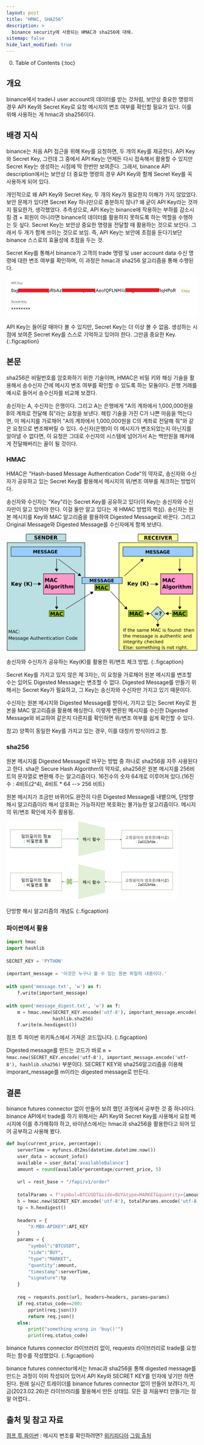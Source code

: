 ```yaml
---
layout: post
title: "HMAC, SHA256"
description: >
  binance security에 사용되는 HMAC과 sha256에 대해.
sitemap: false
hide_last_modified: true
---
```



0. Table of Contents
{:toc}

## 개요

binance에서 trade나 user account의 데이터를 받는 것처럼, 보안상 중요한 명령의 경우 API Key와 Secret Key로 요청 메시지의 변조 여부를 확인할 필요가 있다. 이를 위해 사용하는 게 hmac과 sha256이다.


## 배경 지식

binance는 처음 API 접근을 위해 Key를 요청하면, 두 개의 Key를 제공한다. API Key와 Secret Key, 그런데 그 중에서 API Key는 언제든 다시 접속해서 활용할 수 있지만 Secret Key는 생성하는 시점에 딱 한번만 보여준다. 그래서, binance API description에서는 보안상 더 중요한 명령의 경우 API Key와 함께 Secret Key를 꼭 사용하게 되어 있다.

개인적으로 왜 API Key와 Secret Key, 두 개의 Key가 필요한지 이해가 가지 않았었다. 보안 문제가 있다면 Secret Key 하나만으로 충분하지 않나? 왜 굳이 API Key라는 것까지 필요한가, 생각했었다. 추측상으로, API Key는 binance에 작용하는 부하를 감소시킬 겸 + 회원이 아니라면 binance의 데이터를 활용하지 못하도록 하는 역할을 수행하는 듯 싶다. Secret Key는 보안상 중요한 명령을 전달할 때 활용하는 것으로 보인다. 그래서 두 개가 함께 쓰이는 것으로 보임. 즉, API Key는 보안에 초점을 둔다기보단 binance 스스로의 효율성에 초점을 두는 것.

Secret Key를 통해서 binance가 고객의 trade 명령 및 user account data 수신 명령에 대한 변조 여부를 확인하며, 이 과정은 hmac과 sha256 알고리즘을 통해 수행된다.

![censored-apikey-secretkey](/assets/img/myown/censored-apikey-secretkey.jpg)

API Key는 들어갈 때마다 볼 수 있지만, Secret Key는 더 이상 볼 수 없음. 생성하는 시점에 보여준 Secret Key를 스스로 기억하고 있어야 한다. 그만큼 중요한 Key.
{:.figcaption}


## 본문

sha256은 비밀번호를 암호화하기 위한 기술이며, HMAC은 비밀 키와 해싱 기술을 활용해서 송수신자 간에 메시지 변조 여부를 확인할 수 있도록 하는 모듈이다. 은행 거래를 예시로 들어서 송수신자를 비교해 보겠다.

송신자는 A, 수신자는 은행이다. 그리고 A는 은행에게 "A의 계좌에서 1,000,000원을 B의 계좌로 전달해 줘"라는 요청을 보낸다. 해킹 기술을 가진 C가 나쁜 마음을 먹는다면, 이 메시지를 가로채어 "A의 계좌에서 1,000,000원을 C의 계좌로 전달해 줘"와 같은 요청으로 변조해버릴 수 있다. 수신자(은행)이 이 메시지가 변조되었는지 아닌지를 알아낼 수 없다면, 이 요청은 그대로 수신자의 시스템에 넘어가서 A는 백만원을 해커에게 전달해버리는 꼴이 될 것이다.


### HMAC

HMAC은 "Hash-based Message Authentication Code"의 약자로, 송신자와 수신자가 공유하고 있는 Secret Key를 활용해서 메시지의 위/변조 여부를 체크하는 방법이다. 

송신자와 수신자는 "Key"라는 Secret Key를 공유하고 있다(이 Key는 송신자와 수신자만이 알고 있어야 한다. 이걸 둘만 알고 있다는 게 HMAC 방법의 핵심). 송신자는 원본 메시지를 Key와 MAC 알고리즘을 활용하여 Digested Message로 바꾼다. 그리고 Original Message와 Digested Message를 수신자에게 함께 보낸다.

![hmac](/assets/img/myown/hmac.png)

송신자와 수신자가 공유하는 Key(K)를 활용한 위/변조 체크 방법.
{:.figcaption}

Secret Key를 가지고 있지 않은 제 3자는, 이 요청을 가로채어 원본 메시지를 변조할 수는 있어도 Digested Message는 변조할 수 없다. Digested Message를 만들기 위해서는 Secret Key가 필요하고, 그 Key는 송신자와 수신자만 가지고 있기 때문이다.

수신자는 원본 메시지와 Digested Message를 받아서, 가지고 있는 Secret Key로 원본을 MAC 알고리즘을 활용해 해싱한다. 이렇게 변환된 메시지를 수신한 Digested Message와 비교하여 같은지 다른지를 확인하면 위/변조 여부를 쉽게 확인할 수 있다. 

참고) 양쪽이 동일한 Key를 가지고 있는 경우, 이를 대칭키 방식이라고 함.


### sha256

원본 메시지를 Digested Message로 바꾸는 방법 중 하나로 sha256을 자주 사용된다고 한다. sha은 Secure Hash Algorithm의 약자로, sha256은 원본 메시지를 256비트의 문자열로 변환해 주는 알고리즘이다. 16진수의 숫자 64개로 이루어져 있다.(16진수 : 4비트(2^4), 4비트 * 64 --> 256 비트)

원본 메시지가 조금만 바뀌어도 완전히 다른 Digested Message를 내뱉으며, 단방향 해시 알고리즘이라 해서 암호화는 가능하지만 복호화는 불가능한 알고리즘이다. 메시지의 위/변조 확인에 자주 활용됨.

![hash-function](/assets/img/myown/hash-function.png)

단방향 해시 알고리즘의 개념도
{:.figcaption}


### 파이썬에서 활용

~~~python
import hmac
import hashlib

SECRET_KEY = 'PYTHON'

important_message = '이것은 누구나 볼 수 있는 원본 파일의 내용이다.'

with open('message.txt', 'w') as f:
    f.write(important_message)

with open('message_digest.txt', 'w') as f:
    m = hmac.new(SECRET_KEY.encode('utf-8'), important_message.encode('utf-8'),
                 hashlib.sha256)
    f.write(m.hexdigest())
~~~

점프 투 파이썬 위키독스에서 가져온 코드입니다.
{:.figcaption}

Digested message를 만드는 코드가 바로 `m = hmac.new(SECRET_KEY.encode('utf-8'), important_message.encode('utf-8'), hashlib.sha256)` 부분이다. SECRET KEY와 sha256알고리즘을 이용해 imporant_message를 m이라는 digested message로 만든다.


## 결론

binance futures connector 없이 만들어 보려 했던 과정에서 공부한 것 중 하나이다. binance API에서 trade를 하기 위해서는 API Key와 Secret Key를 사용해서 요청 메시지에 이를 추가해줘야 하고, 바이낸스에서는 hmac과 sha256을 활용한다고 되어 있어 공부하고 사용해 봤다. 

~~~python
def buy(current_price, percentage):
    serverTime = myfuncs.dt2ms(datetime.datetime.now())
    user_data = account_info()
    available = user_data['availableBalance']
    amount = round(available*percentage/current_price, 5)

    url = rest_base + "/fapi/v1/order"

    totalParams = f"symbol=BTCUSDT&side=BUY&type=MARKET&quantity={amount}&timestamp={serverTime}"
    h = hmac.new(SECRET_KEY.encode('utf-8'), totalParams.encode('utf-8'), hashlib.sha256)
    tp = h.hexdigest()

    headers = {
        "X-MBX-APIKEY":API_KEY
    }
    params = {
        "symbol":"BTCUSDT",
        "side":"BUY",
        "type":"MARKET",
        "quantity":amount,
        "timestamp":serverTime,
        "signature":tp
    }

    req = requests.post(url, headers=headers, params=params)
    if req.status_code==200:
        pprint(req.json())
        return req.json()
    else:
        print("something wrong in 'buy()'")
        print(req.status_code)
~~~

binance futures connector 라이브러리 없이, requests 라이브러리로 trade를 요청하는 함수를 작성했었다.
{:.figcaption}

binance futures connector에서는 hmac과 sha256을 통해 digested message를 만드는 과정이 이미 작성되어 있어서 API Key와 SECRET KEY를 인자에 넣기만 하면 된다. 원래 실시간 트레이더를 binance futures connector 없이 만들어 보려다가, 지금(2023.02.26)은 라이브러리를 활용해서 만든 상태임. 모든 걸 처음부터 만들기는 정말 어렵다..


## 출처 및 참고 자료

[점프 투 파이썬](https://wikidocs.net/122425) : 메시지 변조를 확인하려면?
[위키피디아](https://en.wikipedia.org/wiki/HMAC)
[그림 출처](https://abhaybhargav.medium.com/security-engineer-interview-questions-whats-an-hmac-aaf6406e5897)